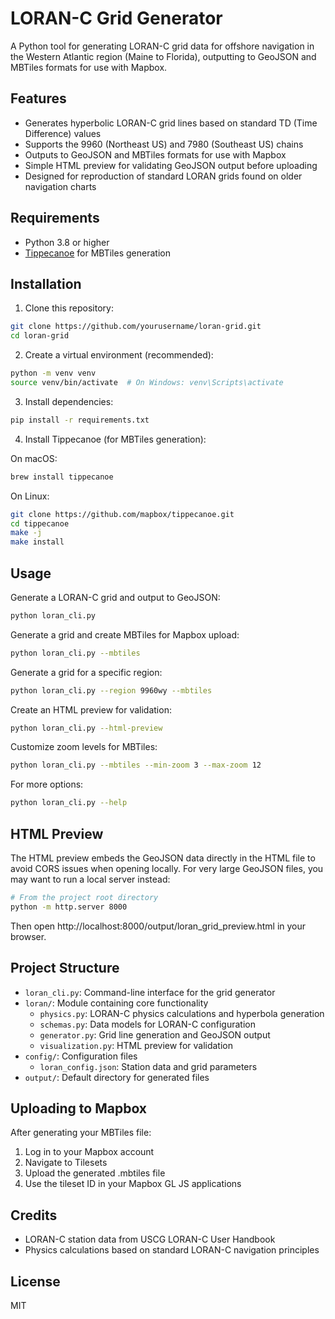 # LORAN-C Grid Generator

A Python tool for generating LORAN-C grid data for offshore navigation in the Western Atlantic region (Maine to Florida), outputting to GeoJSON and MBTiles formats for use with Mapbox.

## Features

- Generates hyperbolic LORAN-C grid lines based on standard TD (Time Difference) values
- Supports the 9960 (Northeast US) and 7980 (Southeast US) chains
- Outputs to GeoJSON and MBTiles formats for use with Mapbox
- Simple HTML preview for validating GeoJSON output before uploading
- Designed for reproduction of standard LORAN grids found on older navigation charts

## Requirements

- Python 3.8 or higher
- [Tippecanoe](https://github.com/mapbox/tippecanoe) for MBTiles generation

## Installation

1. Clone this repository:

```bash
git clone https://github.com/yourusername/loran-grid.git
cd loran-grid
```

2. Create a virtual environment (recommended):

```bash
python -m venv venv
source venv/bin/activate  # On Windows: venv\Scripts\activate
```

3. Install dependencies:

```bash
pip install -r requirements.txt
```

4. Install Tippecanoe (for MBTiles generation):

On macOS:

```bash
brew install tippecanoe
```

On Linux:

```bash
git clone https://github.com/mapbox/tippecanoe.git
cd tippecanoe
make -j
make install
```

## Usage

Generate a LORAN-C grid and output to GeoJSON:

```bash
python loran_cli.py
```

Generate a grid and create MBTiles for Mapbox upload:

```bash
python loran_cli.py --mbtiles
```

Generate a grid for a specific region:

```bash
python loran_cli.py --region 9960wy --mbtiles
```

Create an HTML preview for validation:

```bash
python loran_cli.py --html-preview
```

Customize zoom levels for MBTiles:

```bash
python loran_cli.py --mbtiles --min-zoom 3 --max-zoom 12
```

For more options:

```bash
python loran_cli.py --help
```

## HTML Preview

The HTML preview embeds the GeoJSON data directly in the HTML file to avoid CORS issues when opening locally. For very large GeoJSON files, you may want to run a local server instead:

```bash
# From the project root directory
python -m http.server 8000
```

Then open http://localhost:8000/output/loran_grid_preview.html in your browser.

## Project Structure

- `loran_cli.py`: Command-line interface for the grid generator
- `loran/`: Module containing core functionality
  - `physics.py`: LORAN-C physics calculations and hyperbola generation
  - `schemas.py`: Data models for LORAN-C configuration
  - `generator.py`: Grid line generation and GeoJSON output
  - `visualization.py`: HTML preview for validation
- `config/`: Configuration files
  - `loran_config.json`: Station data and grid parameters
- `output/`: Default directory for generated files

## Uploading to Mapbox

After generating your MBTiles file:

1. Log in to your Mapbox account
2. Navigate to Tilesets
3. Upload the generated .mbtiles file
4. Use the tileset ID in your Mapbox GL JS applications

## Credits

- LORAN-C station data from USCG LORAN-C User Handbook
- Physics calculations based on standard LORAN-C navigation principles

## License

MIT
